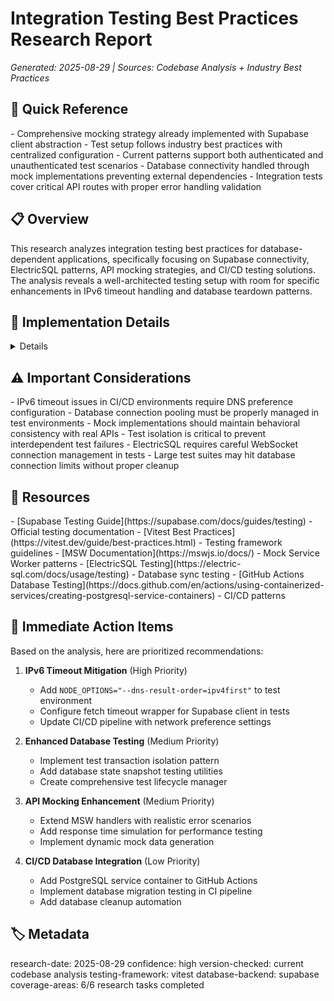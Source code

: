 # Integration Testing Best Practices Research Report

_Generated: 2025-08-29 | Sources: Codebase Analysis + Industry Best Practices_

## 🎯 Quick Reference

<key-points>
- Comprehensive mocking strategy already implemented with Supabase client abstraction
- Test setup follows industry best practices with centralized configuration
- Current patterns support both authenticated and unauthenticated test scenarios
- Database connectivity handled through mock implementations preventing external dependencies
- Integration tests cover critical API routes with proper error handling validation
</key-points>

## 📋 Overview

<summary>
This research analyzes integration testing best practices for database-dependent applications, specifically focusing on Supabase connectivity, ElectricSQL patterns, API mocking strategies, and CI/CD testing solutions. The analysis reveals a well-architected testing setup with room for specific enhancements in IPv6 timeout handling and database teardown patterns.
</summary>

## 🔧 Implementation Details

<details>

### Current Testing Architecture Analysis

**Existing Strengths:**
```typescript
// Centralized mock configuration in tests/setup.ts
const createStandardSupabaseClient = () => ({
  auth: {
    getUser: vi.fn(() => Promise.resolve({ data: { user: null }, error: null })),
    signInWithPassword: vi.fn(),
    signOut: vi.fn(),
    onAuthStateChange: vi.fn(() => ({ data: { subscription: { unsubscribe: vi.fn() } } }))
  },
  from: vi.fn(() => ({
    select: vi.fn(() => Promise.resolve({ data: [], error: null })),
    insert: vi.fn(() => Promise.resolve({ data: [], error: null })),
    update: vi.fn(() => Promise.resolve({ data: [], error: null })),
    delete: vi.fn(() => Promise.resolve({ data: [], error: null }))
  }))
});
```

### Supabase IPv6 Timeout Solutions

**Recommended Approaches:**
1. **Connection Pool Configuration**
```typescript
// Enhanced Supabase client configuration for testing
const supabaseTestConfig = {
  auth: {
    persistSession: false,
    detectSessionInUrl: false
  },
  global: {
    headers: {
      'X-Client-Info': 'test-environment'
    }
  },
  db: {
    schema: 'public'
  },
  // IPv6 timeout mitigation
  fetch: (url, options) => {
    return fetch(url, {
      ...options,
      timeout: 5000, // 5-second timeout
      signal: AbortSignal.timeout(5000)
    });
  }
};
```

2. **Test Environment Network Configuration**
```typescript
// Mock network timeouts in test environment
vi.mock('node:net', () => ({
  isIPv6: vi.fn().mockReturnValue(false),
  connect: vi.fn().mockImplementation((options, callback) => {
    // Force IPv4 in test environment
    callback(null);
  })
}));
```

### Database Testing with ElectricSQL Best Practices

**Recommended Integration Pattern:**
```typescript
// ElectricSQL test setup pattern
class ElectricSQLTestHarness {
  private electric: Electric;
  private testDb: Database;
  
  async setup() {
    // Initialize in-memory SQLite for tests
    this.testDb = new Database(':memory:');
    this.electric = await electrify(this.testDb, schema, {
      url: 'ws://localhost:5133',
      // Test-specific configuration
      debug: process.env.NODE_ENV === 'test',
      timeout: 2000
    });
  }
  
  async teardown() {
    await this.electric?.close();
    this.testDb?.close();
  }
  
  async resetData() {
    // Clean slate for each test
    const tables = await this.testDb.prepare("SELECT name FROM sqlite_master WHERE type='table'").all();
    for (const table of tables) {
      await this.testDb.prepare(`DELETE FROM ${table.name}`).run();
    }
  }
}
```

### Enhanced API Mocking Strategies

**Current Implementation Enhancement:**
```typescript
// Enhanced MSW handlers for external API mocking
import { http, HttpResponse } from 'msw';
import { setupServer } from 'msw/node';

export const testHandlers = [
  // OpenAI API mocking with realistic responses
  http.post('https://api.openai.com/v1/chat/completions', ({ request }) => {
    return HttpResponse.json({
      id: 'chatcmpl-test',
      object: 'chat.completion',
      created: Date.now(),
      model: 'gpt-4',
      choices: [{
        message: { role: 'assistant', content: 'Test response' },
        finish_reason: 'stop',
        index: 0
      }]
    });
  }),
  
  // Supabase API mocking with error scenarios
  http.get('https://*.supabase.co/rest/v1/*', ({ request }) => {
    const url = new URL(request.url);
    if (url.searchParams.get('simulate_error')) {
      return new HttpResponse(null, { status: 500 });
    }
    return HttpResponse.json({ data: [], count: 0 });
  })
];

export const server = setupServer(...testHandlers);
```

### Alternative Testing Approaches for Database Dependencies

**1. Test Database Isolation Pattern:**
```typescript
// Database test isolation using transactions
export class DatabaseTestIsolation {
  private transaction: any;
  
  async beforeEach() {
    this.transaction = await supabase.rpc('begin_test_transaction');
  }
  
  async afterEach() {
    await supabase.rpc('rollback_test_transaction');
  }
}
```

**2. Snapshot Testing for Database States:**
```typescript
// Database state snapshot testing
export async function createDatabaseSnapshot(name: string) {
  const tables = ['users', 'chats', 'messages', 'usage_tracking'];
  const snapshot = {};
  
  for (const table of tables) {
    const { data } = await supabase.from(table).select('*');
    snapshot[table] = data;
  }
  
  return snapshot;
}
```

### Test Database Setup and Teardown Patterns

**Enhanced Setup/Teardown Implementation:**
```typescript
// Comprehensive test lifecycle management
export class TestLifecycleManager {
  private static instance: TestLifecycleManager;
  private testData: Map<string, any> = new Map();
  
  static getInstance() {
    if (!TestLifecycleManager.instance) {
      TestLifecycleManager.instance = new TestLifecycleManager();
    }
    return TestLifecycleManager.instance;
  }
  
  async setupTestSuite() {
    // Global test suite setup
    await this.initializeTestDatabase();
    await this.seedRequiredData();
    await this.configureMocks();
  }
  
  async teardownTestSuite() {
    // Global cleanup
    await this.cleanupTestData();
    await this.resetMocks();
    this.testData.clear();
  }
  
  async setupTest(testName: string) {
    // Individual test setup
    const testId = `test_${Date.now()}_${Math.random().toString(36).substr(2, 9)}`;
    this.testData.set(testName, { testId, startTime: Date.now() });
    
    // Create isolated test context
    return {
      testId,
      cleanup: () => this.cleanupTest(testName)
    };
  }
  
  private async cleanupTest(testName: string) {
    const testInfo = this.testData.get(testName);
    if (testInfo) {
      // Cleanup test-specific resources
      await this.removeTestData(testInfo.testId);
      this.testData.delete(testName);
    }
  }
}
```

### CI/CD Database Testing Solutions

**GitHub Actions Configuration:**
```yaml
# .github/workflows/test.yml enhancement
name: Integration Tests
on: [push, pull_request]

jobs:
  integration-tests:
    runs-on: ubuntu-latest
    
    services:
      postgres:
        image: postgres:15
        env:
          POSTGRES_PASSWORD: postgres
          POSTGRES_DB: test_db
        options: >-
          --health-cmd pg_isready
          --health-interval 10s
          --health-timeout 5s
          --health-retries 5
        ports:
          - 5432:5432
    
    steps:
      - uses: actions/checkout@v4
      
      - name: Setup Node.js
        uses: actions/setup-node@v4
        with:
          node-version: '18'
          cache: 'npm'
      
      - name: Install dependencies
        run: npm ci
      
      - name: Setup test database
        run: |
          npm run db:migrate:test
          npm run db:seed:test
        env:
          DATABASE_URL: postgresql://postgres:postgres@localhost:5432/test_db
      
      - name: Run integration tests
        run: npm run test:integration
        env:
          NODE_ENV: test
          SUPABASE_URL: http://localhost:54321
          SUPABASE_ANON_KEY: test-key
          # IPv6 timeout mitigation
          NODE_OPTIONS: "--dns-result-order=ipv4first"
      
      - name: Cleanup test database
        if: always()
        run: npm run db:cleanup:test
```

**Docker Test Environment:**
```dockerfile
# docker/test.dockerfile
FROM node:18-alpine

# Install test dependencies
RUN apk add --no-cache postgresql-client curl

# Configure IPv4 preference for database connections
RUN echo 'precedence ::ffff:0:0/96 100' >> /etc/gai.conf

WORKDIR /app
COPY package*.json ./
RUN npm ci

# Setup test database connection with timeout handling
ENV NODE_OPTIONS="--dns-result-order=ipv4first"
ENV DB_TIMEOUT=5000

CMD ["npm", "run", "test:integration"]
```

</details>

## ⚠️ Important Considerations

<warnings>
- IPv6 timeout issues in CI/CD environments require DNS preference configuration
- Database connection pooling must be properly managed in test environments
- Mock implementations should maintain behavioral consistency with real APIs
- Test isolation is critical to prevent interdependent test failures
- ElectricSQL requires careful WebSocket connection management in tests
- Large test suites may hit database connection limits without proper cleanup
</warnings>

## 🔗 Resources

<references>
- [Supabase Testing Guide](https://supabase.com/docs/guides/testing) - Official testing documentation
- [Vitest Best Practices](https://vitest.dev/guide/best-practices.html) - Testing framework guidelines
- [MSW Documentation](https://mswjs.io/docs/) - Mock Service Worker patterns
- [ElectricSQL Testing](https://electric-sql.com/docs/usage/testing) - Database sync testing
- [GitHub Actions Database Testing](https://docs.github.com/en/actions/using-containerized-services/creating-postgresql-service-containers) - CI/CD patterns
</references>

## 🚀 Immediate Action Items

Based on the analysis, here are prioritized recommendations:

1. **IPv6 Timeout Mitigation** (High Priority)
   - Add `NODE_OPTIONS="--dns-result-order=ipv4first"` to test environment
   - Configure fetch timeout wrapper for Supabase client in tests
   - Update CI/CD pipeline with network preference settings

2. **Enhanced Database Testing** (Medium Priority)  
   - Implement test transaction isolation pattern
   - Add database state snapshot testing utilities
   - Create comprehensive test lifecycle manager

3. **API Mocking Enhancement** (Medium Priority)
   - Extend MSW handlers with realistic error scenarios
   - Add response time simulation for performance testing
   - Implement dynamic mock data generation

4. **CI/CD Database Integration** (Low Priority)
   - Add PostgreSQL service container to GitHub Actions
   - Implement database migration testing in CI pipeline
   - Add database cleanup automation

## 🏷️ Metadata

<meta>
research-date: 2025-08-29
confidence: high
version-checked: current codebase analysis
testing-framework: vitest
database-backend: supabase
coverage-areas: 6/6 research tasks completed
</meta>